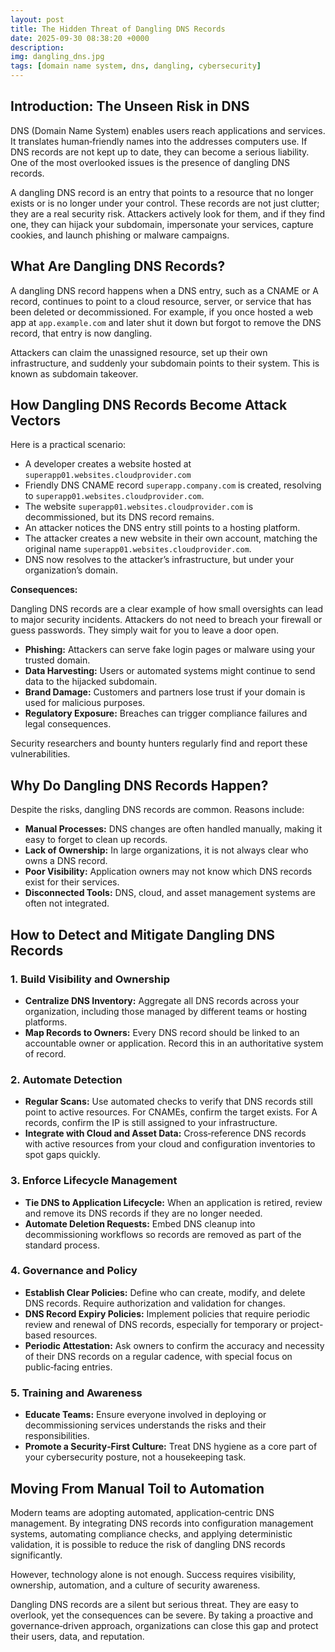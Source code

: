 ```yaml
---
layout: post
title: The Hidden Threat of Dangling DNS Records
date: 2025-09-30 08:38:20 +0000
description: 
img: dangling_dns.jpg
tags: [domain name system, dns, dangling, cybersecurity]
---
```


## Introduction: The Unseen Risk in DNS

DNS (Domain Name System) enables users reach applications and services. It translates human‑friendly names into the addresses computers use. If DNS records are not kept up to date, they can become a serious liability. One of the most overlooked issues is the presence of dangling DNS records.

A dangling DNS record is an entry that points to a resource that no longer exists or is no longer under your control. These records are not just clutter; they are a real security risk. Attackers actively look for them, and if they find one, they can hijack your subdomain, impersonate your services, capture cookies, and launch phishing or malware campaigns.

## What Are Dangling DNS Records?

A dangling DNS record happens when a DNS entry, such as a CNAME or A record, continues to point to a cloud resource, server, or service that has been deleted or decommissioned. For example, if you once hosted a web app at `app.example.com` and later shut it down but forgot to remove the DNS record, that entry is now dangling.

Attackers can claim the unassigned resource, set up their own infrastructure, and suddenly your subdomain points to their system. This is known as subdomain takeover.

## How Dangling DNS Records Become Attack Vectors

Here is a practical scenario:

- A developer creates a website hosted at `superapp01.websites.cloudprovider.com`
- Friendly DNS CNAME record `superapp.company.com` is created, resolving to `superapp01.websites.cloudprovider.com`.
- The website `superapp01.websites.cloudprovider.com` is decommissioned, but its DNS record remains.
- An attacker notices the DNS entry still points to a hosting platform.
- The attacker creates a new website in their own account, matching the original name `superapp01.websites.cloudprovider.com`.
- DNS now resolves to the attacker’s infrastructure, but under your organization’s domain.

**Consequences:**

Dangling DNS records are a clear example of how small oversights can lead to major security incidents. Attackers do not need to breach your firewall or guess passwords. They simply wait for you to leave a door open.

- **Phishing:** Attackers can serve fake login pages or malware using your trusted domain.
- **Data Harvesting:** Users or automated systems might continue to send data to the hijacked subdomain.
- **Brand Damage:** Customers and partners lose trust if your domain is used for malicious purposes.
- **Regulatory Exposure:** Breaches can trigger compliance failures and legal consequences.

Security researchers and bounty hunters regularly find and report these vulnerabilities.

## Why Do Dangling DNS Records Happen?

Despite the risks, dangling DNS records are common. Reasons include:

- **Manual Processes:** DNS changes are often handled manually, making it easy to forget to clean up records.
- **Lack of Ownership:** In large organizations, it is not always clear who owns a DNS record.
- **Poor Visibility:** Application owners may not know which DNS records exist for their services.
- **Disconnected Tools:** DNS, cloud, and asset management systems are often not integrated.


## How to Detect and Mitigate Dangling DNS Records

### 1. Build Visibility and Ownership

- **Centralize DNS Inventory:** Aggregate all DNS records across your organization, including those managed by different teams or hosting platforms.
- **Map Records to Owners:** Every DNS record should be linked to an accountable owner or application. Record this in an authoritative system of record.

### 2. Automate Detection

- **Regular Scans:** Use automated checks to verify that DNS records still point to active resources. For CNAMEs, confirm the target exists. For A records, confirm the IP is still assigned to your infrastructure.
- **Integrate with Cloud and Asset Data:** Cross‑reference DNS records with active resources from your cloud and configuration inventories to spot gaps quickly.

### 3. Enforce Lifecycle Management

- **Tie DNS to Application Lifecycle:** When an application is retired, review and remove its DNS records if they are no longer needed.
- **Automate Deletion Requests:** Embed DNS cleanup into decommissioning workflows so records are removed as part of the standard process.

### 4. Governance and Policy

- **Establish Clear Policies:** Define who can create, modify, and delete DNS records. Require authorization and validation for changes.
- **DNS Record Expiry Policies:** Implement policies that require periodic review and renewal of DNS records, especially for temporary or project-based resources.
- **Periodic Attestation:** Ask owners to confirm the accuracy and necessity of their DNS records on a regular cadence, with special focus on public‑facing entries.

### 5. Training and Awareness

- **Educate Teams:** Ensure everyone involved in deploying or decommissioning services understands the risks and their responsibilities.
- **Promote a Security‑First Culture:** Treat DNS hygiene as a core part of your cybersecurity posture, not a housekeeping task.

## Moving From Manual Toil to Automation

Modern teams are adopting automated, application‑centric DNS management. By integrating DNS records into configuration management systems, automating compliance checks, and applying deterministic validation, it is possible to reduce the risk of dangling DNS records significantly.

However, technology alone is not enough. Success requires visibility, ownership, automation, and a culture of security awareness.

Dangling DNS records are a silent but serious threat. They are easy to overlook, yet the consequences can be severe. By taking a proactive and governance‑driven approach, organizations can close this gap and protect their users, data, and reputation.

